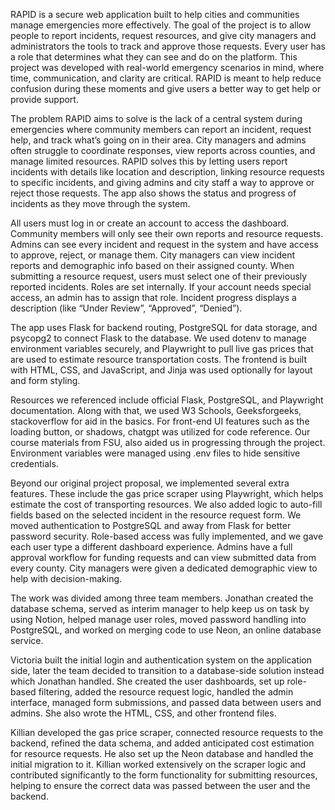 RAPID is a secure web application built to help cities and communities manage emergencies more effectively. The goal of the project is to allow people to report incidents, request resources, and give city managers and administrators the tools to track and approve those requests. Every user has a role that determines what they can see and do on the platform. This project was developed with real-world emergency scenarios in mind, where time, communication, and clarity are critical. RAPID is meant to help reduce confusion during these moments and give users a better way to get help or provide support.


The problem RAPID aims to solve is the lack of a central system during emergencies where community members can report an incident, request help, and track what’s going on in their area. City managers and admins often struggle to coordinate responses, view reports across counties, and manage limited resources. RAPID solves this by letting users report incidents with details like location and description, linking resource requests to specific incidents, and giving admins and city staff a way to approve or reject those requests. The app also shows the status and progress of incidents as they move through the system.


All users must log in or create an account to access the dashboard. Community members will only see their own reports and resource requests. Admins can see every incident and request in the system and have access to approve, reject, or manage them. City managers can view incident reports and demographic info based on their assigned county. When submitting a resource request, users must select one of their previously reported incidents. Roles are set internally. If your account needs special access, an admin has to assign that role. Incident progress displays a description (like “Under Review”, “Approved”, “Denied”).


The app uses Flask for backend routing, PostgreSQL for data storage, and psycopg2 to connect Flask to the database. We used dotenv to manage environment variables securely, and Playwright to pull live gas prices that are used to estimate resource transportation costs. The frontend is built with HTML, CSS, and JavaScript, and Jinja was used optionally for layout and form styling.


Resources we referenced include official Flask, PostgreSQL, and Playwright documentation. Along with that, we used W3 Schools, Geeksforgeeks, stackoverflow for aid in the basics. For front-end UI features such as the loading button, or shadows, chatgpt was utilized for code reference. Our course materials from FSU, also aided us in progressing through the project. Environment variables were managed using .env files to hide sensitive credentials.


Beyond our original project proposal, we implemented several extra features. These include the gas price scraper using Playwright, which helps estimate the cost of transporting resources. We also added logic to auto-fill fields based on the selected incident in the resource request form. We moved authentication to PostgreSQL and away from Flask for better password security. Role-based access was fully implemented, and we gave each user type a different dashboard experience. Admins have a full approval workflow for funding requests and can view submitted data from every county. City managers were given a dedicated demographic view to help with decision-making.

The work was divided among three team members. Jonathan created the database schema, served as interim manager to help keep us on task by using Notion, helped manage user roles, moved password handling into PostgreSQL, and worked on merging code to use Neon, an online database service.

Victoria built the initial login and authentication system on the application side, later the team decided to transition to a database-side solution instead which Jonathan handled. She created the user dashboards, set up role-based filtering, added the resource request logic, handled the admin interface, managed form submissions, and passed data between users and admins. She also wrote the HTML, CSS, and other frontend files.


Killian developed the gas price scraper, connected resource requests to the backend, refined the data schema, and added anticipated cost estimation for resource requests. He also set up the Neon database and handled the initial migration to it. Killian worked extensively on the scraper logic and contributed significantly to the form functionality for submitting resources, helping to ensure the correct data was passed between the user and the backend.
